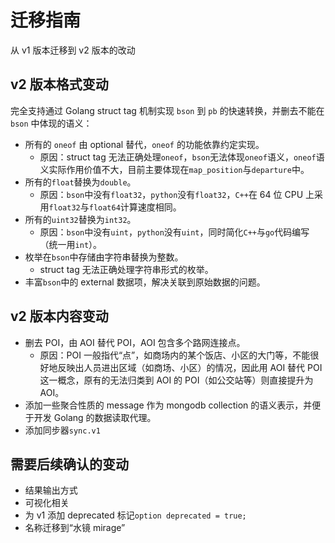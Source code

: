 # 迁移指南

从 v1 版本迁移到 v2 版本的改动

## v2 版本格式变动

完全支持通过 Golang struct tag 机制实现 `bson` 到 `pb` 的快速转换，并删去不能在 `bson` 中体现的语义：

- 所有的 `oneof` 由 optional 替代，`oneof` 的功能依靠约定实现。
  - 原因：struct tag 无法正确处理`oneof`，`bson`无法体现`oneof`语义，`oneof`语义实际作用价值不大，目前主要体现在`map_position`与`departure`中。
- 所有的`float`替换为`double`。
  - 原因：`bson`中没有`float32`，`python`没有`float32`，`C++`在 64 位 CPU 上采用`float32`与`float64`计算速度相同。
- 所有的`uint32`替换为`int32`。
  - 原因：`bson`中没有`uint`，`python`没有`uint`，同时简化`C++`与`go`代码编写（统一用`int`）。
- 枚举在`bson`中存储由字符串替换为整数。
  - struct tag 无法正确处理字符串形式的枚举。
- 丰富`bson`中的 external 数据项，解决关联到原始数据的问题。

## v2 版本内容变动

- 删去 POI，由 AOI 替代 POI，AOI 包含多个路网连接点。
  - 原因：POI 一般指代“点”，如商场内的某个饭店、小区的大门等，不能很好地反映出人员进出区域（如商场、小区）的情况，因此用 AOI 替代 POI 这一概念，原有的无法归类到 AOI 的 POI（如公交站等）则直接提升为 AOI。
- 添加一些聚合性质的 message 作为 mongodb collection 的语义表示，并便于开发 Golang 的数据读取代理。
- 添加同步器`sync.v1`

## 需要后续确认的变动

- 结果输出方式
- 可视化相关
- 为 v1 添加 deprecated 标记`option deprecated = true;`
- 名称迁移到“水镜 mirage”
